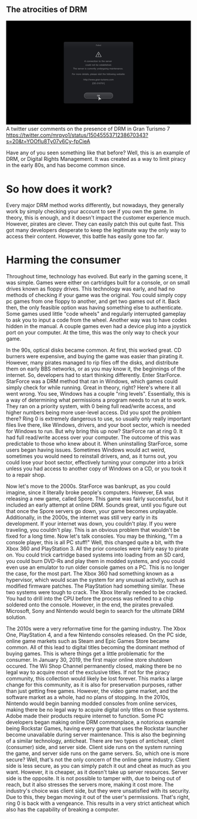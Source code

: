 ## The atrocities of DRM

![DRM in Gran Turismo 7](/assets/granturismodrm.jpg)
A twitter user comments on the presence of DRM in Gran Turismo 7
https://twitter.com/mrpyo1/status/1504555371238670343?s=20&t=YOOflu8Ty07v6Cy-fpCieA

Have any of you seen something like that before? Well, this is an example of DRM, or Digital Rights Management. It was created as a way to limit piracy in the early 80s, and has become common since.

# So how does it work?

Every major DRM method works differently, but nowadays, they generally work by simply checking your account to see if you own the game. In theory, this is enough, and it doesn't impact the customer experience much. However, pirates are clever. They can easily patch this out quite fast. This got many developers desperate to keep the legitimate way the only way to access their content. However, this battle has easily gone too far.

# Harming the consumer

Throughout time, technology has evolved. But early in the gaming scene, it was simple. Games were either on cartridges built for a console, or on small drives known as floppy drives. This technology was early, and had no methods of checking if your game was the original. You could simply copy pc games from one floppy to another, and get two games out of it. Back then, the only feasible option was having something else to authenticate. Some games used little "code wheels" and regularly interrupted gameplay to ask you to input a code from the wheel. Another way was to have codes hidden in the manual. A couple games even had a device plug into a joystick port on your computer. At the time, this was the only way to check your game.

In the 90s, optical disks became common. At first, this worked great. CD burners were expensive, and buying the game was easier than pirating it. However, many pirates managed to rip files off the disks, and distribute them on early BBS networks, or as you may know it, the beginnings of the internet. So, developers had to start thinking differently. Enter StarForce. StarForce was a DRM method that ran in Windows, which games could simply check for while running. Great in theory, right?
Here's where it all went wrong. You see, Windows has a couple "ring levels". Essentially, this is a way of determining what permissions a program needs to run at to work. They ran on a priority system, with 0 being full read/write access, and higher numbers being more user-level access. Did you spot the problem there? Ring 0 is extremely dangerous to use, so usually only really important files live there, like Windows, drivers, and your boot sector, which is needed for Windows to run. But why bring this up now?
StarForce ran at ring 0. It had full read/write access over your computer. The outcome of this was predictable to those who knew about it. When uninstalling StarForce, some users began having issues. Sometimes Windows would act weird, sometimes you would need to reinstall drivers, and, as it turns out, you could lose your boot sector, effectively turning your computer into a brick unless you had access to another copy of Windows on a CD, or you took it to a repair shop.

Now let's move to the 2000s. StarForce was bankrupt, as you could imagine, since it literally broke people's computers. However, EA was releasing a new game, called Spore. This game was fairly successful, but it included an early attempt at online DRM. Sounds great, until you figure out that once the Spore servers go down, your game becomes unplayable. Additionally, in the 2000s, the internet was still very early in its development. If your internet was down, you couldn't play. If you were traveling, you couldn't play. This is an obvious problem that wouldn't be fixed for a long time.
Now let's talk consoles. You may be thinking, "I'm a console player, this is all PC stuff!" Well, this changed quite a bit, with the Xbox 360 and PlayStation 3. All the prior consoles were fairly easy to pirate on. You could trick cartridge based systems into loading from an SD card, you could burn DVD-Rs and play them in modded systems, and you could even use an emulator to run older console games on a PC. This is no longer the case, for the most part. The Xbox 360 had something known as a hypervisor, which would scan the system for any unusual activity, such as modified firmware patches. The PlayStation had something similar. These two systems were tough to crack. The Xbox literally needed to be cracked. You had to drill into the CPU before the process was refined to a chip soldered onto the console. However, in the end, the pirates prevailed. Microsoft, Sony and Nintendo would begin to search for the ultimate DRM solution.

The 2010s were a very reformative time for the gaming industry. The Xbox One, PlayStation 4, and a few Nintendo consoles released. On the PC side, online game markets such as Steam and Epic Games Store became common. All of this lead to digital titles becoming the dominant method of buying games. This is where things get a little problematic for the consumer.
In January 30, 2019, the first major online store shutdown occured. The Wii Shop Channel permanently closed, making there be no legal way to acquire most of the exclusive titles. If not for the piracy community, this collection would likely be lost forever. This marks a large change for this community, as it is also for preservation purposes, rather than just getting free games. However, the video game market, and the software market as a whole, had no plans of stopping.
In the 2010s, Nintendo would begin banning modded consoles from online services, making there be no legal way to acquire digital only titles on those systems. Adobe made their products require internet to function. Some PC developers began making online DRM commonplace, a notorious example being Rockstar Games, having every game that uses the Rockstar launcher become unavailable during server maintenance.
This is also the beginning of a similar technology, anticheat. There are two types of anticheat, client (consumer) side, and server side. Client side runs on the system running the game, and server side runs on the game servers. So, which one is more secure? Well, that's not the only concern of the online game industry. Client side is less secure, as you can simply patch it out and cheat as much as you want. However, it is cheaper, as it doesn't take up server resources. Server side is the opposite. It is not possible to tamper with, due to being out of reach, but it also stresses the servers more, making it cost more. The industry's choice was client side, but they were unsatisfied with its security. Due to this, they began moving it out of the user's permissions. That's right, ring 0 is back with a vengeance. This results in a very strict anticheat which also has the capability of breaking a computer. 
